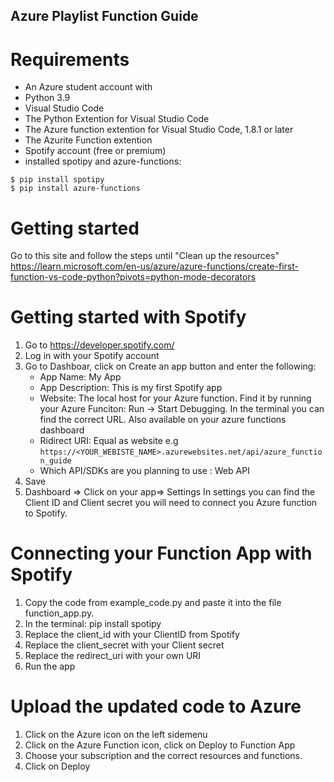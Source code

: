 ## Azure Playlist Function Guide

# Requirements 
- An Azure student account with 
- Python 3.9
- Visual Studio Code
- The Python Extention for Visual Studio Code
- The Azure function extention for Visual Studio Code, 1.8.1 or later
- The Azurite Function extention
- Spotify account (free or premium)
- installed spotipy and azure-functions:

``` 
$ pip install spotipy
$ pip install azure-functions
```


# Getting started
Go to this site and follow the steps until "Clean up the resources"
https://learn.microsoft.com/en-us/azure/azure-functions/create-first-function-vs-code-python?pivots=python-mode-decorators


# Getting started with Spotify
1. Go to https://developer.spotify.com/
2. Log in with your Spotify account
3. Go to Dashboar, click on Create an app button and enter the following:
    - App Name: My App
    - App Description: This is my first Spotify app
    - Website: The local host for your Azure function. Find it by running your Azure Funciton: Run -> Start Debugging. In the terminal you can find the correct URL. Also available on your azure functions dashboard
    - Ridirect URI: Equal as website e.g `https://<YOUR_WEBISTE_NAME>.azurewebsites.net/api/azure_function_guide`
    - Which API/SDKs are you planning to use : Web API
4. Save
5. Dashboard => Click on your app=>  Settings 
In settings you can find the Client ID and Client secret you will need to connect you Azure function to Spotify. 


# Connecting your Function App with Spotify
1. Copy the code from example_code.py and paste it into the file function_app.py. 
2. In the terminal: pip install spotipy
3. Replace the client_id with your ClientID from Spotify
4. Replace the client_secret with your Client secret
5. Replace the redirect_uri with your own URI
6. Run the app


# Upload the updated code to Azure
1. Click on the Azure icon on the left sidemenu
2. Click on the Azure Function icon, click on Deploy to Function App
3. Choose your subscription and the correct resources and functions.  
4. Click on Deploy